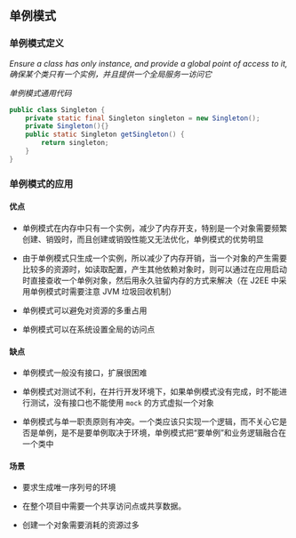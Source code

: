 ## 单例模式

### 单例模式定义

*Ensure a class has only instance, and provide a global point of access to it, 确保某个类只有一个实例，并且提供一个全局服务一访问它*

*单例模式通用代码*

```java
public class Singleton {
    private static final Singleton singleton = new Singleton();
    private Singleton(){}
    public static Singleton getSingleton() {
        return singleton;
    }
}
```

### 单例模式的应用

#### 优点

* 单例模式在内存中只有一个实例，减少了内存开支，特别是一个对象需要频繁创建、销毁时，而且创建或销毁性能又无法优化，单例模式的优势明显

* 由于单例模式只生成一个实例，所以减少了内存开销，当一个对象的产生需要比较多的资源时，如读取配置，产生其他依赖对象时，则可以通过在应用启动时直接查收一个单例对象，然后用永久驻留内存的方式来解决（在 J2EE 中采用单例模式时需要注意 JVM 垃圾回收机制）

* 单例模式可以避免对资源的多重占用

* 单例模式可以在系统设置全局的访问点

#### 缺点

* 单例模式一般没有接口，扩展很困难

* 单例模式对测试不利，在并行开发环境下，如果单例模式没有完成，时不能进行测试，没有接口也不能使用 `mock` 的方式虚拟一个对象

* 单例模式与单一职责原则有冲突。一个类应该只实现一个逻辑，而不关心它是否是单例，是不是要单例取决于环境，单例模式把“要单例”和业务逻辑融合在一个类中

#### 场景

* 要求生成唯一序列号的环境

* 在整个项目中需要一个共享访问点或共享数据。

* 创建一个对象需要消耗的资源过多